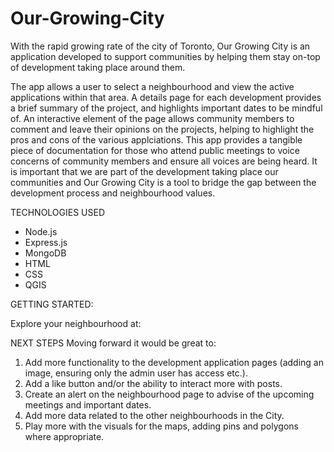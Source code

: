 # Our-Growing-City
With the rapid growing rate of the city of Toronto, Our Growing City is an application developed to support communities by helping them stay on-top of development taking place around them.

The app allows a user to select a neighbourhood and view the active applications within that area. A details page for each development provides a brief summary of the project, and highlights important dates to be mindful of. An interactive element of the page allows community members to comment and leave their opinions on the projects, helping to highlight the pros and cons of the various applciations. This app provides a tangible piece of documentation for those who attend public meetings to voice concerns of community members and ensure all voices are being heard. It is important that we are part of the development taking place our communities and Our Growing City is a tool to bridge the gap between the development process and neighbourhood values. 


TECHNOLOGIES USED

- Node.js
- Express.js
- MongoDB
- HTML
- CSS
- QGIS

GETTING STARTED:

Explore your neighbourhood at: 

NEXT STEPS
Moving forward it would be great to:

1. Add more functionality to the development application pages (adding an image, ensuring only the admin user has access etc.).
2. Add a like button and/or the ability to interact more with posts.
3. Create an alert on the neighbourhood page to advise of the upcoming meetings and important dates.
4. Add more data related to the other neighbourhoods in the City.
5. Play more with the visuals for the maps, adding pins and polygons where appropriate.